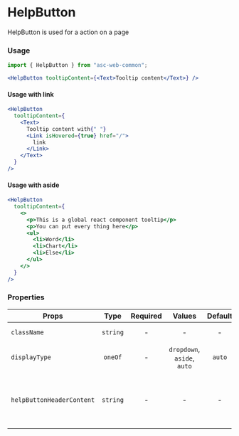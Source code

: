 # HelpButton

HelpButton is used for a action on a page

### Usage

```js
import { HelpButton } from "asc-web-common";
```

```jsx
<HelpButton tooltipContent={<Text>Tooltip content</Text>} />
```

#### Usage with link

```jsx
<HelpButton
  tooltipContent={
    <Text>
      Tooltip content with{" "}
      <Link isHovered={true} href="/">
        link
      </Link>
    </Text>
  }
/>
```

#### Usage with aside

```jsx
<HelpButton
  tooltipContent={
    <>
      <p>This is a global react component tooltip</p>
      <p>You can put every thing here</p>
      <ul>
        <li>Word</li>
        <li>Chart</li>
        <li>Else</li>
      </ul>
    </>
  }
/>
```

### Properties

| Props                     |       Type        | Required |              Values              | Default | Description                                      |
| ------------------------- | :---------------: | :------: | :------------------------------: | :-----: | ------------------------------------------------ |
| `className`               |     `string`      |    -     |                -                 |    -    | Accepts class                                    |
| `displayType`             |      `oneOf`      |    -     |   `dropdown`, `aside`, `auto`    | `auto`  | Tooltip display type                             |
| `helpButtonHeaderContent` |     `string`      |    -     |                -                 |    -    | Tooltip header content (tooltip opened in aside) || `id`                      |     `string`      |    -     |                -                 |    -    | Accepts id                                       |
